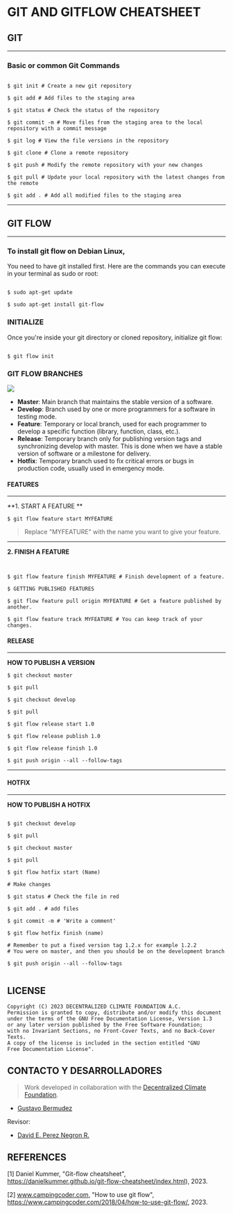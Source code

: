 # GIT AND GITFLOW CHEATSHEET



## GIT 

---

### Basic or common Git Commands


```shell

$ git init # Create a new git repository

$ git add # Add files to the staging area

$ git status # Check the status of the repository

$ git commit -m # Move files from the staging area to the local repository with a commit message

$ git log # View the file versions in the repository

$ git clone # Clone a remote repository

$ git push # Modify the remote repository with your new changes

$ git pull # Update your local repository with the latest changes from the remote

$ git add . # Add all modified files to the staging area
```

---

## GIT FLOW 
---

### To install git flow on Debian Linux, 

You need to have git installed first. Here are the commands you can execute in your terminal as sudo or root:

```

$ sudo apt-get update

$ sudo apt-get install git-flow

```



### INITIALIZE
Once you're inside your git directory or cloned repository, initialize git flow:

```

$ git flow init

```

### GIT FLOW BRANCHES

![](https://www.campingcoder.com/post/20180412-git-flow.png)

* **Master**: Main branch that maintains the stable version of a software.
* **Develop**: Branch used by one or more programmers for a software in testing mode.
* **Feature**: Temporary or local branch, used for each programmer to develop a specific function (library, function, class, etc.).
* **Release**: Temporary branch only for publishing version tags and synchronizing develop with master. This is done when we have a stable version of software or a milestone for delivery.
* **Hotfix**: Temporary branch used to fix critical errors or bugs in production code, usually used in emergency mode.

#### FEATURES


---


**1. START A FEATURE **

```
$ git flow feature start MYFEATURE

```
> Replace "MYFEATURE" with the name you want to give your feature.
---

**2. FINISH A FEATURE**

```


$ git flow feature finish MYFEATURE # Finish development of a feature.

$ GETTING PUBLISHED FEATURES

$ git flow feature pull origin MYFEATURE # Get a feature published by another.

$ git flow feature track MYFEATURE # You can keep track of your changes.

```

#### RELEASE
---

**HOW TO PUBLISH A VERSION**

```
$ git checkout master
 
$ git pull
 
$ git checkout develop
 
$ git pull
 
$ git flow release start 1.0
 
$ git flow release publish 1.0
 
$ git flow release finish 1.0
 
$ git push origin --all --follow-tags

```

---

#### HOTFIX
---

**HOW TO PUBLISH A HOTFIX**

```

$ git checkout develop
 
$ git pull
 
$ git checkout master
 
$ git pull
 
$ git flow hotfix start (Name)
 
# Make changes
 
$ git status # Check the file in red
 
$ git add . # add files
 
$ git commit -m # 'Write a comment'
 
$ git flow hotfix finish (name)
 
# Remember to put a fixed version tag 1.2.x for example 1.2.2
# You were on master, and then you should be on the development branch 

$ git push origin --all --follow-tags
 
```

## LICENSE

```
Copyright (C) 2023 DECENTRALIZED CLIMATE FOUNDATION A.C.
Permission is granted to copy, distribute and/or modify this document
under the terms of the GNU Free Documentation License, Version 1.3
or any later version published by the Free Software Foundation;
with no Invariant Sections, no Front-Cover Texts, and no Back-Cover Texts.
A copy of the license is included in the section entitled "GNU
Free Documentation License". 
```

## CONTACTO Y DESARROLLADORES
> Work developed in collaboration with the [Decentralized Climate Foundation](https://decentralizedclimate.org).

- [Gustavo Bermudez](mailto:nizaries44@gmail.com)

Revisor:

- [David E. Perez Negron R.](mailto:david@neetsec.com) 


## REFERENCES
\[1\]  Daniel Kummer, "Git-flow cheatsheet", https://danielkummer.github.io/git-flow-cheatsheet/index.html), 2023.

\[2\] www.campingcoder.com, "How to use git flow", https://www.campingcoder.com/2018/04/how-to-use-git-flow/, 2023.

